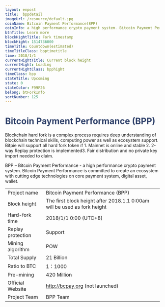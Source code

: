 ```yaml
---
layout: enpost
title:  bppdetail
imageUrl: /resource/default.jpg
coinName: Bitcoin Payment Performance(BPP)
coinInfo: a high performance crypto payment system. Bitcoin Payment Performance is committed to create an ecosystem with cutting edge technologies on core payment system, digital asset, wallet.
btnTitle: Learn more
blockHightTitle: Fork timestamp
blockHight: 1514736000
timeTitle: Countdown(estimated)
timeTitleClass: bpptimetitle
time: 2018/1/1
currentHightTitle: Current block height
currentHight: Loading
currentHightClass: bpphight
timeClass: bpp
stateTitle: Upcoming
state: 0
stateColor: F99F26
belong: btForkInfo
sortNumber: 125
---
```

<h1 style="color: #2F416A">Bitcoin Payment Performance (BPP)</h1>
<p class="summarytxt">Blockchain hard fork is a complex process requires deep understanding of blockchain technical skills, computing power as well as ecosystem support. Bitpie will support all hard fork token if 1. Mainnet is online and stable 2. 2-way Replay protection is implemented3. Fair distribution and no private key import needed to claim.
</p>
<p>BPP – Bitcoin Payment Performance -  a high performance crypto payment system. Bitcoin Payment Performance is committed to create an ecosystem with cutting edge technologies on core payment system, digital asset, wallet.
</p>
<table class="center">
  <tbody>
    <tr>
        <td class="tablehalf">Project name</td>
        <td class="tablehalf">Bitcoin Payment Performance (BPP)</td>
    </tr>
    <tr>
        <td>Block height</td>
        <td>The first block height after 2018.1.1 0:00am will be used as fork height</td>
    </tr>
    <tr>
        <td>Hard-fork time</td>
        <td>2018/1/1 0:00 (UTC+8)</td>
    </tr>
    <tr>
        <td>Replay protection</td>
        <td>Support</td>
    </tr>
    <tr>
        <td>Mining algorithm</td>
        <td>POW</td>
    </tr>
    <tr>
        <td>Total Supply</td>
        <td>21 Billion</td>
    </tr>
    <tr>
        <td>Ratio to BTC</td>
        <td>1：1000</td>
    </tr>
    <tr>
        <td>Pre-mining</td>
        <td>420 Million</td>
    </tr>
    <tr>
        <td>Official Website</td>
        <td><a href="http://bcpay.org" target="_blank">http://bcpay.org</a> (not launched) </td>
    </tr>
    <tr>
        <td>Project Team</td>
        <td>BPP Team</td>
    </tr>
  </tbody>
</table>